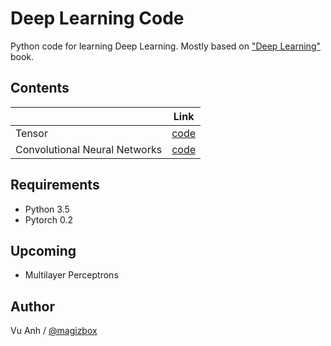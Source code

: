 # Deep Learning Code

Python code for learning Deep Learning. Mostly based on ["Deep Learning"](http://www.deeplearningbook.org/) book.

## Contents

|                               | Link                                                                      |
|-------------------------------|---------------------------------------------------------------------------|
| Tensor                        | [code](https://github.com/magizbox/deep_learning_code/tree/master/tensor) |
| Convolutional Neural Networks | [code](https://github.com/magizbox/deep_learning_code/tree/master/cnn)    |

## Requirements

* Python 3.5
* Pytorch 0.2


## Upcoming

*  Multilayer Perceptrons

## Author

Vu Anh / [@magizbox](https://github.com/magizbox)

